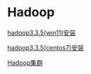 # Hadoop
[hadoop3.3.5(win11)安装](hadoop3.3.5(win11)-install)


[hadoop3.3.5(centos7)安装](hadoop3.3.5(centos7)-install)


[Hadoop集群](hadoop-cluster)


